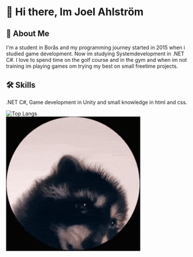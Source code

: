 # 👋 Hi there, Im Joel Ahlström 




## 🚀 About Me
I'm a student in Borås and my programming journey started in 2015 when i studied game development. Now im studying Systemdevelopment in .NET C#. I love to spend time on the golf course and in the gym and when im not training im playing games om trying my best on small freetime projects.




## 🛠 Skills
.NET C#, Game development in Unity and small knowledge in html and css.


![Top Langs](https://github-readme-stats.vercel.app/api/top-langs/?username=yodel99&langs_count=8)          
![](https://github.com/Yodel99/Yodel99/blob/main/racoon-pedro.gif)
